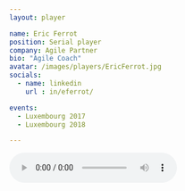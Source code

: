 ```yaml
---
layout: player

name: Eric Ferrot
position: Serial player
company: Agile Partner
bio: "Agile Coach"
avatar: /images/players/EricFerrot.jpg
socials:
  - name: linkedin
    url : in/eferrot/

events:
  - Luxembourg 2017
  - Luxembourg 2018

---
```


<audio controls>
  <source src="/files/soundbites/2017-03/170324-EricFerrot.m4a" type="audio/mpeg">
  Your browser does not support the audio tag.
</audio>
